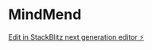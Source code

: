 # MindMend

[Edit in StackBlitz next generation editor ⚡️](https://stackblitz.com/~/github.com/ArjunRaina2002/MindMend)